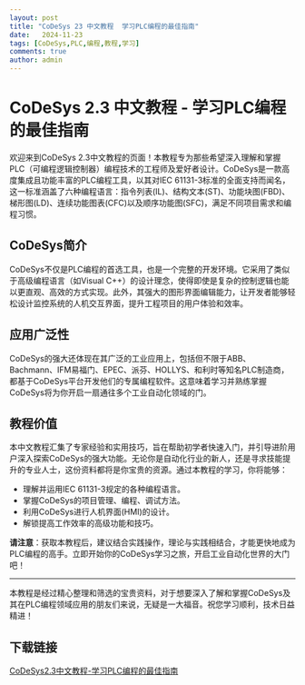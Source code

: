 ```yaml
---
layout: post
title: "CoDeSys 23 中文教程  学习PLC编程的最佳指南"
date:   2024-11-23
tags: [CoDeSys,PLC,编程,教程,学习]
comments: true
author: admin
---
```

# CoDeSys 2.3 中文教程 - 学习PLC编程的最佳指南

欢迎来到CoDeSys 2.3中文教程的页面！本教程专为那些希望深入理解和掌握PLC（可编程逻辑控制器）编程技术的工程师及爱好者设计。CoDeSys是一款高度集成且功能丰富的PLC编程工具，以其对IEC 61131-3标准的全面支持而闻名，这一标准涵盖了六种编程语言：指令列表(IL)、结构文本(ST)、功能块图(FBD)、梯形图(LD)、连续功能图表(CFC)以及顺序功能图(SFC)，满足不同项目需求和编程习惯。

## CoDeSys简介

CoDeSys不仅是PLC编程的首选工具，也是一个完整的开发环境。它采用了类似于高级编程语言（如Visual C++）的设计理念，使得即使是复杂的控制逻辑也能以更直观、高效的方式实现。此外，其强大的图形界面编辑能力，让开发者能够轻松设计监控系统的人机交互界面，提升工程项目的用户体验和效率。

## 应用广泛性

CoDeSys的强大还体现在其广泛的工业应用上，包括但不限于ABB、Bachmann、IFM易福门、EPEC、派芬、HOLLYS、和利时等知名PLC制造商，都基于CoDeSys平台开发他们的专属编程软件。这意味着学习并熟练掌握CoDeSys将为你开启一扇通往多个工业自动化领域的门。

## 教程价值

本中文教程汇集了专家经验和实用技巧，旨在帮助初学者快速入门，并引导进阶用户深入探索CoDeSys的强大功能。无论你是自动化行业的新人，还是寻求技能提升的专业人士，这份资料都将是你宝贵的资源。通过本教程的学习，你将能够：

- 理解并运用IEC 61131-3规定的各种编程语言。
- 掌握CoDeSys的项目管理、编程、调试方法。
- 利用CoDeSys进行人机界面(HMI)的设计。
- 解锁提高工作效率的高级功能和技巧。

**请注意**：获取本教程后，建议结合实践操作，理论与实践相结合，才能更快地成为PLC编程的高手。立即开始你的CoDeSys学习之旅，开启工业自动化世界的大门吧！

---

本教程是经过精心整理和筛选的宝贵资料，对于想要深入了解和掌握CoDeSys及其在PLC编程领域应用的朋友们来说，无疑是一大福音。祝您学习顺利，技术日益精进！

## 下载链接

[CoDeSys2.3中文教程-学习PLC编程的最佳指南](https://pan.quark.cn/s/8a6b0777fb6d)
